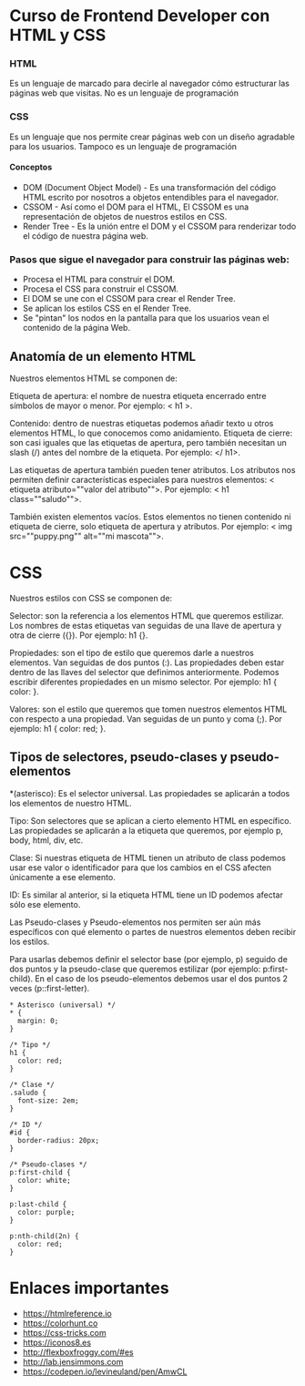# Curso de Frontend Developer con HTML y CSS

### HTML

Es un lenguaje de marcado para decirle al navegador cómo estructurar las páginas web que visitas. No es un lenguaje de programación

### CSS 

Es un lenguaje que nos permite crear páginas web con un diseño agradable para los usuarios. Tampoco es un lenguaje de programación

#### Conceptos

* DOM (Document Object Model) - Es una transformación del código HTML escrito por nosotros a objetos entendibles para el navegador.
* CSSOM - Así como el DOM para el HTML, El CSSOM es una representación de objetos de nuestros estilos en CSS.
* Render Tree - Es la unión entre el DOM y el CSSOM para renderizar todo el código de nuestra página web.

### Pasos que sigue el navegador para construir las páginas web:
* Procesa el HTML para construir el DOM.
* Procesa el CSS para construir el CSSOM.
* El DOM se une con el CSSOM para crear el Render Tree.
* Se aplican los estilos CSS en el Render Tree.
* Se "pintan" los nodos en la pantalla para que los usuarios vean el contenido de la página Web.

## Anatomía de un elemento HTML

Nuestros elementos HTML se componen de:

Etiqueta de apertura: el nombre de nuestra etiqueta encerrado entre símbolos de mayor o menor. Por ejemplo: < h1 >.

Contenido: dentro de nuestras etiquetas podemos añadir texto u otros elementos HTML, lo que conocemos como anidamiento.
Etiqueta de cierre: son casi iguales que las etiquetas de apertura, pero también necesitan un slash (/) antes del nombre de la etiqueta. Por ejemplo: </ h1>.

Las etiquetas de apertura también pueden tener atributos. Los atributos nos permiten definir características especiales para nuestros elementos: < etiqueta atributo=""valor del atributo"">. Por ejemplo: < h1 class=""saludo"">.

También existen elementos vacíos. Estos elementos no tienen contenido ni etiqueta de cierre, solo etiqueta de apertura y atributos. Por ejemplo: < img src=""puppy.png"" alt=""mi mascota"">.


# CSS

Nuestros estilos con CSS se componen de:

Selector: son la referencia a los elementos HTML que queremos estilizar. Los nombres de estas etiquetas van seguidas de una llave de apertura y otra de cierre ({}). Por ejemplo: h1 {}.

Propiedades: son el tipo de estilo que queremos darle a nuestros elementos. Van seguidas de dos puntos (:). Las propiedades deben estar dentro de las llaves del selector que definimos anteriormente. Podemos escribir diferentes propiedades en un mismo selector. Por ejemplo: h1 { color: }.

Valores: son el estilo que queremos que tomen nuestros elementos HTML con respecto a una propiedad. Van seguidas de un punto y coma (;). Por ejemplo: h1 { color: red; }.

## Tipos de selectores, pseudo-clases y pseudo-elementos

*(asterisco): Es el selector universal. Las propiedades se aplicarán a todos los elementos de nuestro HTML.

Tipo: Son selectores que se aplican a cierto elemento HTML en específico. Las propiedades se aplicarán a la etiqueta que queremos, por ejemplo p, body, html, div, etc.

Clase: Si nuestras etiqueta de HTML tienen un atributo de class podemos usar ese valor o identificador para que los cambios en el CSS afecten únicamente a ese elemento.

ID: Es similar al anterior, si la etiqueta HTML tiene un ID podemos afectar sólo ese elemento.

Las Pseudo-clases y Pseudo-elementos nos permiten ser aún más específicos con qué elemento o partes de nuestros elementos deben recibir los estilos.

Para usarlas debemos definir el selector base (por ejemplo, p) seguido de dos puntos y la pseudo-clase que queremos estilizar (por ejemplo: p:first-child). En el caso de los pseudo-elementos debemos usar el dos puntos 2 veces (p::first-letter).


~~~
* Asterisco (universal) */
* {
  margin: 0;
}

/* Tipo */
h1 {
  color: red;
}

/* Clase */
.saludo {
  font-size: 2em;
}

/* ID */
#id {
  border-radius: 20px;
}

/* Pseudo-clases */
p:first-child {
  color: white;
}

p:last-child {
  color: purple;
}

p:nth-child(2n) {
  color: red;
} 
~~~

# Enlaces importantes

* https://htmlreference.io
* https://colorhunt.co
* https://css-tricks.com
* https://iconos8.es
* http://flexboxfroggy.com/#es
* http://lab.jensimmons.com
* https://codepen.io/levineuland/pen/AmwCL
